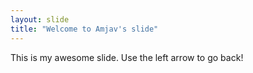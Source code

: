```yaml
---
layout: slide
title: "Welcome to Amjav's slide"
---
```

This is my awesome slide.
Use the left arrow to go back!

